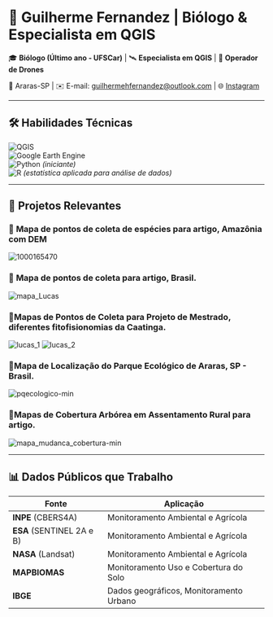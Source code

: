 # 🌿 Guilherme Fernandez | Biólogo & Especialista em QGIS  

🎓 **Biólogo (Último ano - UFSCar)** | 🛰 **Especialista em QGIS** | 🚁 **Operador de Drones**  

📍 Araras-SP | ✉️ E-mail: guilhermehfernandez@outlook.com | 🌐 [Instagram]([https://www.instagram.com/mapasufscar/](https://www.instagram.com/cienciamapeada?igsh=MTNkY3IwdTZ3YTVi))  

---

## 🛠 Habilidades Técnicas  
![QGIS](https://img.shields.io/badge/-QGIS-589632?logo=qgis&logoColor=white)  
![Google Earth Engine](https://img.shields.io/badge/-Google%20Earth%20Engine-4285F4?logo=google-earth&logoColor=white)  
![Python](https://img.shields.io/badge/-Python-3776AB?logo=python&logoColor=white) *(iniciante)*  
![R](https://img.shields.io/badge/-R-276DC3?logo=r&logoColor=white) *(estatística aplicada para análise de dados)*  

---

## 📌 Projetos Relevantes  
### 🌳 **Mapa de pontos de coleta de espécies para artigo, Amazônia com DEM**  
![1000165470](https://github.com/user-attachments/assets/6cf5dc0f-4622-45e3-8bac-be93beb6e038)

### 🌳 **Mapa de pontos de coleta para artigo, Brasil.**
![mapa_Lucas](https://github.com/user-attachments/assets/c1603abb-9c0d-4313-be96-eee2a497faf2)

### 🌳**Mapas de Pontos de Coleta para Projeto de Mestrado, diferentes fitofisionomias da Caatinga.**
![lucas_1](https://github.com/user-attachments/assets/01020d54-7187-4214-86d7-a145d4701ac8)
![lucas_2](https://github.com/user-attachments/assets/42542629-1e3f-4e6e-8b18-fba654cabe1b)

### 📍**Mapa de Localização do Parque Ecológico de Araras, SP - Brasil.**
![pqecologico-min](https://github.com/user-attachments/assets/1a46fc91-ce30-48ff-91e1-608277a93b7c)

### 🌳**Mapas de Cobertura Arbórea em Assentamento Rural para artigo.**
![mapa_mudanca_cobertura-min](https://github.com/user-attachments/assets/d32e96dd-766b-457d-b8dc-33de9e2d3fdc)


---

## 📊 Dados Públicos que Trabalho  
| Fonte | Aplicação |  
|-------|-----------|  
| **INPE** (CBERS4A) | Monitoramento Ambiental e Agrícola
| **ESA** (SENTINEL 2A e B) | Monitoramento Ambiental e Agrícola
| **NASA** (Landsat) | Monitoramento Ambiental e Agrícola
| **MAPBIOMAS** | Monitoramento Uso e Cobertura do Solo 
| **IBGE** | Dados geográficos, Monitoramento Urbano
